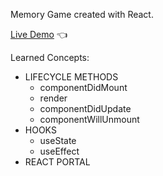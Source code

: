 Memory Game created with React.

[Live Demo](https://gonzalo102.github.io/Memory-Card/) :point_left:

Learned Concepts:

- LIFECYCLE METHODS
  - componentDidMount
  - render
  - componentDidUpdate
  - componentWillUnmount
- HOOKS
  - useState
  - useEffect
- REACT PORTAL
